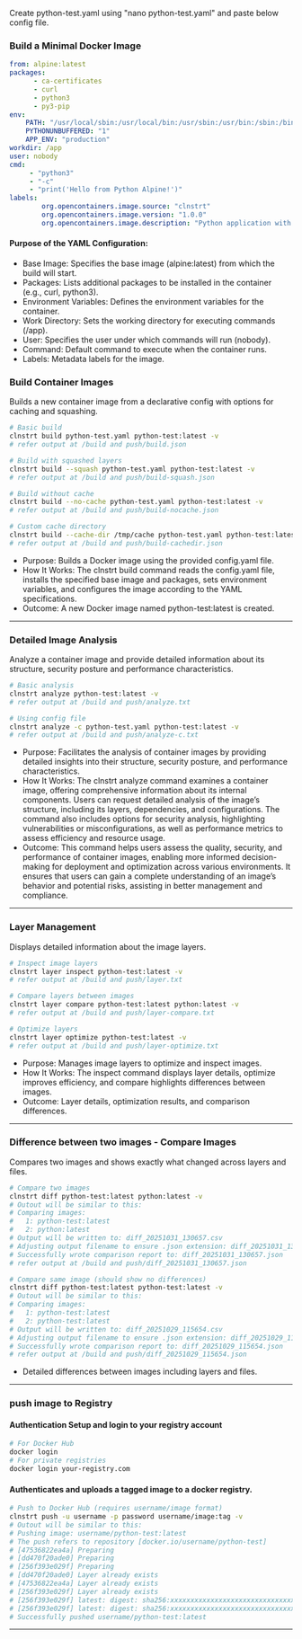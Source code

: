 Create python-test.yaml using "nano python-test.yaml" and paste below config file.

### Build a Minimal Docker Image

```yaml
from: alpine:latest
packages:
      - ca-certificates
      - curl
      - python3
      - py3-pip
env:
    PATH: "/usr/local/sbin:/usr/local/bin:/usr/sbin:/usr/bin:/sbin:/bin"
    PYTHONUNBUFFERED: "1"
    APP_ENV: "production"
workdir: /app
user: nobody
cmd:
     - "python3"
     - "-c"
     - "print('Hello from Python Alpine!')"
labels:
        org.opencontainers.image.source: "clnstrt"
        org.opencontainers.image.version: "1.0.0"
        org.opencontainers.image.description: "Python application with SBOM"
```



#### Purpose of the YAML Configuration:

- Base Image: Specifies the base image (alpine:latest) from which the build will start.
- Packages: Lists additional packages to be installed in the container (e.g., curl, python3).
- Environment Variables: Defines the environment variables for the container.
- Work Directory: Sets the working directory for executing commands (/app).
- User: Specifies the user under which commands will run (nobody).
- Command: Default command to execute when the container runs.
- Labels: Metadata labels for the image.

### Build Container Images

Builds a new container image from a declarative config with options for caching and squashing.

```bash
# Basic build
clnstrt build python-test.yaml python-test:latest -v
# refer output at /build and push/build.json

# Build with squashed layers
clnstrt build --squash python-test.yaml python-test:latest -v
# refer output at /build and push/build-squash.json

# Build without cache
clnstrt build --no-cache python-test.yaml python-test:latest -v
# refer output at /build and push/build-nocache.json

# Custom cache directory
clnstrt build --cache-dir /tmp/cache python-test.yaml python-test:latest -v
# refer output at /build and push/build-cachedir.json

```

- Purpose: Builds a Docker image using the provided config.yaml file.
- How It Works: The clnstrt build command reads the config.yaml file, installs the specified base image and packages, sets environment variables, and configures the image according to the YAML specifications.
- Outcome: A new Docker image named python-test:latest is created.

---

### Detailed Image Analysis

Analyze a container image and provide detailed information about its structure, security posture and performance characteristics.

```bash
# Basic analysis
clnstrt analyze python-test:latest -v
# refer output at /build and push/analyze.txt

# Using config file
clnstrt analyze -c python-test.yaml python-test:latest -v
# refer output at /build and push/analyze-c.txt
```

- Purpose: Facilitates the analysis of container images by providing detailed insights into their structure, security posture, and performance characteristics.
- How It Works: The clnstrt analyze command examines a container image, offering comprehensive information about its internal components. Users can request detailed analysis of the image’s structure, including its layers, dependencies, and configurations. The command also includes options for security analysis, highlighting vulnerabilities or misconfigurations, as well as performance metrics to assess efficiency and resource usage. 
- Outcome: This command helps users assess the quality, security, and performance of container images, enabling more informed decision-making for deployment and optimization across various environments. It ensures that users can gain a complete understanding of an image’s behavior and potential risks, assisting in better management and compliance.

---

### Layer Management

Displays detailed information about the image layers.

```bash
# Inspect image layers 
clnstrt layer inspect python-test:latest -v
# refer output at /build and push/layer.txt

# Compare layers between images
clnstrt layer compare python-test:latest python:latest -v
# refer output at /build and push/layer-compare.txt

# Optimize layers
clnstrt layer optimize python-test:latest -v
# refer output at /build and push/layer-optimize.txt
```

- Purpose: Manages image layers to optimize and inspect images.
- How It Works: The inspect command displays layer details, optimize improves efficiency, and compare highlights differences between images.
- Outcome: Layer details, optimization results, and comparison differences.

---

### Difference between two images - Compare Images

Compares two images and shows exactly what changed across layers and files.

```bash
# Compare two images
clnstrt diff python-test:latest python:latest -v
# Outout will be similar to this:
# Comparing images:
#   1: python-test:latest
#   2: python:latest
# Output will be written to: diff_20251031_130657.csv
# Adjusting output filename to ensure .json extension: diff_20251031_130657.json
# Successfully wrote comparison report to: diff_20251031_130657.json
# refer output at /build and push/diff_20251031_130657.json

# Compare same image (should show no differences)
clnstrt diff python-test:latest python-test:latest -v
# Outout will be similar to this:
# Comparing images:
#   1: python-test:latest
#   2: python-test:latest
# Output will be written to: diff_20251029_115654.csv
# Adjusting output filename to ensure .json extension: diff_20251029_115654.json
# Successfully wrote comparison report to: diff_20251029_115654.json
# refer output at /build and push/diff_20251029_115654.json
```

- Detailed differences between images including layers and files.

---

### push image to Registry

#### Authentication Setup and login to your registry account

```bash
# For Docker Hub
docker login
# For private registries
docker login your-registry.com
```

#### Authenticates and uploads a tagged image to a docker registry.

```bash
# Push to Docker Hub (requires username/image format)
clnstrt push -u username -p password username/image:tag -v
# Outout will be similar to this:
# Pushing image: username/python-test:latest
# The push refers to repository [docker.io/username/python-test]
# [47536822ea4a] Preparing
# [dd470f20ade0] Preparing
# [256f393e029f] Preparing
# [dd470f20ade0] Layer already exists
# [47536822ea4a] Layer already exists
# [256f393e029f] Layer already exists
# [256f393e029f] latest: digest: sha256:xxxxxxxxxxxxxxxxxxxxxxxxxxxxxxxxxxxxxxxxxxxxxxxxxxxxxxxxxxxxxxxx size: 946
# [256f393e029f] latest: digest: sha256:xxxxxxxxxxxxxxxxxxxxxxxxxxxxxxxxxxxxxxxxxxxxxxxxxxxxxxxxxxxxxxxx size: 946
# Successfully pushed username/python-test:latest
```

---